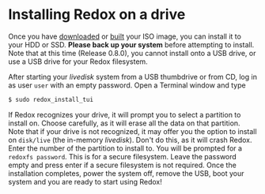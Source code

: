 # Installing Redox on a drive

Once you have [downloaded](./ch02-03-real-hardware.md) or [built](./ch02-05-building-redox.md) your ISO image, you can install it to your HDD or SSD. **Please back up your system** before attempting to install. Note that at this time (Release 0.8.0), you cannot install onto a USB drive, or use a USB drive for your Redox filesystem. 

After starting your *livedisk* system from a USB thumbdrive or from CD, log in as user `user` with an empty password. Open a Terminal window and type 
```sh
$ sudo redox_install_tui
```

If Redox recognizes your drive, it will prompt you to select a partition to install on. Choose carefully, as it will erase all the data on that partition. Note that if your drive is not recognized, it may offer you the option to install on `disk/live` (the in-memory *livedisk*). Don't do this, as it will crash Redox. Enter the number of the partition to install to. You will be prompted for a `redoxfs password`. This is for a secure filesystem. Leave the password empty and press enter if a secure filesystem is not required. Once the installation completes, power the system off, remove the USB, boot your system and you are ready to start using Redox!